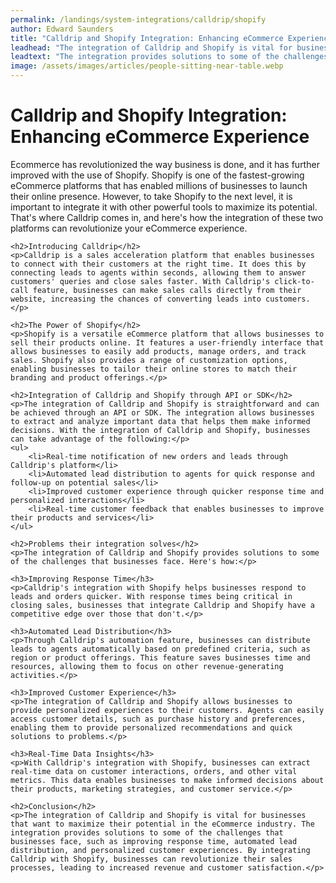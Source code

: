```yaml
---
permalink: /landings/system-integrations/calldrip/shopify
author: Edward Saunders
title: "Calldrip and Shopify Integration: Enhancing eCommerce Experience"
leadhead: "The integration of Calldrip and Shopify is vital for businesses that want to maximize their potential in the eCommerce industry"
leadtext: "The integration provides solutions to some of the challenges that businesses face, such as improving response time, automated lead distribution, and personalized customer experiences. By integrating Calldrip with Shopify, businesses can revolutionize their sales processes, leading to increased revenue and customer satisfaction."
image: /assets/images/articles/people-sitting-near-table.webp
---
```

<div class="arttext">	<h1>Calldrip and Shopify Integration: Enhancing eCommerce Experience</h1>
	<p>Ecommerce has revolutionized the way business is done, and it has further improved with the use of Shopify. Shopify is one of the fastest-growing eCommerce platforms that has enabled millions of businesses to launch their online presence. However, to take Shopify to the next level, it is important to integrate it with other powerful tools to maximize its potential. That's where Calldrip comes in, and here's how the integration of these two platforms can revolutionize your eCommerce experience.</p>

	<h2>Introducing Calldrip</h2>
	<p>Calldrip is a sales acceleration platform that enables businesses to connect with their customers at the right time. It does this by connecting leads to agents within seconds, allowing them to answer customers' queries and close sales faster. With Calldrip's click-to-call feature, businesses can make sales calls directly from their website, increasing the chances of converting leads into customers.</p>

	<h2>The Power of Shopify</h2>
	<p>Shopify is a versatile eCommerce platform that allows businesses to sell their products online. It features a user-friendly interface that allows businesses to easily add products, manage orders, and track sales. Shopify also provides a range of customization options, enabling businesses to tailor their online stores to match their branding and product offerings.</p>

	<h2>Integration of Calldrip and Shopify through API or SDK</h2>
	<p>The integration of Calldrip and Shopify is straightforward and can be achieved through an API or SDK. The integration allows businesses to extract and analyze important data that helps them make informed decisions. With the integration of Calldrip and Shopify, businesses can take advantage of the following:</p>
	<ul>
		<li>Real-time notification of new orders and leads through Calldrip's platform</li>
		<li>Automated lead distribution to agents for quick response and follow-up on potential sales</li>
		<li>Improved customer experience through quicker response time and personalized interactions</li>
		<li>Real-time customer feedback that enables businesses to improve their products and services</li>
	</ul>

	<h2>Problems their integration solves</h2>
	<p>The integration of Calldrip and Shopify provides solutions to some of the challenges that businesses face. Here's how:</p>

	<h3>Improving Response Time</h3>
	<p>Calldrip's integration with Shopify helps businesses respond to leads and orders quicker. With response times being critical in closing sales, businesses that integrate Calldrip and Shopify have a competitive edge over those that don't.</p>

	<h3>Automated Lead Distribution</h3>
	<p>Through Calldrip's automation feature, businesses can distribute leads to agents automatically based on predefined criteria, such as region or product offerings. This feature saves businesses time and resources, allowing them to focus on other revenue-generating activities.</p>

	<h3>Improved Customer Experience</h3>
	<p>The integration of Calldrip and Shopify allows businesses to provide personalized experiences to their customers. Agents can easily access customer details, such as purchase history and preferences, enabling them to provide personalized recommendations and quick solutions to problems.</p>

	<h3>Real-Time Data Insights</h3>
	<p>With Calldrip's integration with Shopify, businesses can extract real-time data on customer interactions, orders, and other vital metrics. This data enables businesses to make informed decisions about their products, marketing strategies, and customer service.</p>

	<h2>Conclusion</h2>
	<p>The integration of Calldrip and Shopify is vital for businesses that want to maximize their potential in the eCommerce industry. The integration provides solutions to some of the challenges that businesses face, such as improving response time, automated lead distribution, and personalized customer experiences. By integrating Calldrip with Shopify, businesses can revolutionize their sales processes, leading to increased revenue and customer satisfaction.</p>
</div>